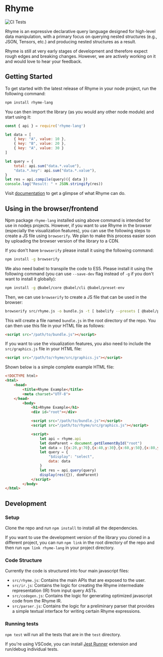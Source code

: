 # Rhyme

![CI Tests](https://github.com/rhyme-lang/rhyme-private/actions/workflows/node.js.yml/badge.svg)

Rhyme is an expressive declarative query language designed for high-level data manipulation, with a primary focus on querying nested structures (e.g., JSON, Tensors, etc.) and producing nested structures as a result.

Rhyme is still at very early stages of development and therefore expect rough edges
and breaking changes.
However, we are actively working on it and would love to hear your feedback.


## Getting Started
To get started with the latest release of Rhyme in your node project,
run the following command:

```bash
npm install rhyme-lang
```

You can then import the library (as you would any other node module) and start using it:

```javascript
const { api } = require('rhyme-lang')

let data = [
    { key: "A", value: 10 },
    { key: "B", value: 20 },
    { key: "A", value: 30 }
]

let query = {
    total: api.sum("data.*.value"),
    "data.*.key": api.sum("data.*.value"),
}
let res = api.compile(query)({ data })
console.log("Result: " + JSON.stringify(res))
```

Visit [documentation](https://rhyme-lang.github.io/docs/) to get a glimpse of what Rhyme can do.

## Using in the browser/frontend
Npm package `rhyme-lang` installed using above command is intended for use in nodejs projects.
However, if you want to use Rhyme in the browser (especially the visualization features),
you can use the following steps to create a JS file using `browserify`.
We plan to make this process easier soon by uploading
the browser version of the library to a CDN.


If you don't have `browserify` please install it using the following command:
```bash
npm install -g browserify
```

We also need babel to transpile the code to ES5. Please install it using the following command (you can use `--save-dev` flag instead of `-g` if you don't want to install it globally):
```bash
npm install -g @babel/core @babel/cli @babel/preset-env
```

Then, we can use `browserify` to create a JS file that can be used in the browser:
```bash
browserify src/rhyme.js -o bundle.js -t [ babelify --presets [ @babel/preset-env ] --plugins [ @babel/plugin-transform-class-properties ] ] --s rhyme
```

This will create a file named `bundle.js` in the root directory of the repo.
You can then use this file in your HTML file as follows:
```html
<script src="/path/to/bundle.js"></script>
```

If you want to use the visualization features, you also need to include the `src/graphics.js` file in your HTML file:
```html
<script src="/path/to/rhyme/src/graphics.js"></script>
```

Shown below is a simple complete example HTML file:
```html
<!DOCTYPE html>
<html>
    <head>
        <title>Rhyme Example</title>
        <meta charset="UTF-8">
    </head>
        <body>
            <h1>Rhyme Example</h1>
            <div id="root"></div>

            <script src="/path/to/bundle.js"></script>
            <script src="/path/to/rhyme/src/graphics.js"></script>

            <script>
                let api = rhyme.api
                let domParent = document.getElementById("root")
                let data = [{x:20,y:70},{x:40,y:30},{x:60,y:50},{x:80,y:60},{x:100,y:40}]
                let query = {
                    "$display": "select",
                    data: data
                }
                let res = api.query(query)
                display(res({}), domParent)
            </script>
        </body>
</html>
```


## Development
### Setup
Clone the repo and run `npm install` to install all the dependencies.

If you want to use the development version of the library you cloned in a different
project, you can run `npm link` in the root directory of the repo and then run
`npm link rhyme-lang` in your project directory.




### Code Structure
Currently the code is structured into four main javascript files:
- `src/rhyme.js`: Contains the main APIs that are exposed to the user.
- `src/ir.js`: Contains the logic for creating the Rhyme intermediate representation (IR) from input query ASTs.
- `src/codegen.js`: Contains the logic for generating optimized javascript code from the Rhyme IR.
- `src/parser.js`: Contains the logic for a preliminary parser that provides a simple
textual interface for writing certain Rhyme expressions.


### Running tests
`npm test` will run all the tests that are in the `test` directory.

If you're using VSCode, you can install [Jest Runner](https://marketplace.visualstudio.com/items?itemName=firsttris.vscode-jest-runner) extension and run/debug individual tests.
